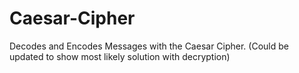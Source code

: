 # Caesar-Cipher
Decodes and Encodes Messages with the Caesar Cipher.
(Could be updated to show most likely solution with decryption)
